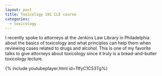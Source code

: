 ```yaml
---
layout: post
title: Toxicology 101 CLE course
categories:
  - toxicology
---
```



I recently spoke to attorneys at the Jenkins Law Library in Philadelphia about the basics of toxicology and what principles can help them when reviewing cases related to drugs and alcohol. This is one of my favorite talks to give attorneys about toxicology since it truly is a bread-and-butter toxicology lecture.

{% include youtubeplayer.html id=TtfyC1C53Tg%}